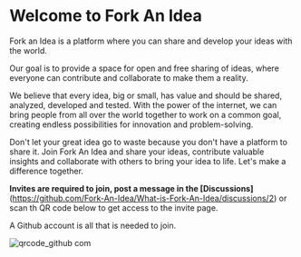 # Welcome to Fork An Idea

 Fork an Idea is a platform where you can share and develop your ideas with the world. 

Our goal is to provide a space for open and free sharing of ideas, where everyone can contribute and collaborate to make them a reality.


We believe that every idea, big or small, has value and should be shared, analyzed, developed and tested. With the power of the internet, we can bring people from all over the world together to work on a common goal, creating endless possibilities for innovation and problem-solving.

Don't let your great idea go to waste because you don't have a platform to share it. Join Fork An Idea and share your ideas, contribute valuable insights and collaborate with others to bring your idea to life. Let's make a difference together.


**Invites are required to join, post a message in the [Discussions]**(https://github.com/Fork-An-Idea/What-is-Fork-An-Idea/discussions/2) or scan th QR code below to get access to the invite page.

A Github account is all that is needed to join.

![qrcode_github com](https://user-images.githubusercontent.com/52546326/212336111-a3d33340-093f-49e7-80d0-889cda8039a9.png)
